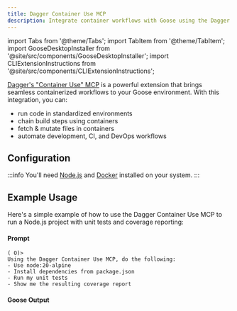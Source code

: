 ```yaml
---
title: Dagger Container Use MCP
description: Integrate container workflows with Goose using the Dagger Container Use MCP
---
```


import Tabs from '@theme/Tabs';
import TabItem from '@theme/TabItem';
import GooseDesktopInstaller from '@site/src/components/GooseDesktopInstaller';
import CLIExtensionInstructions from '@site/src/components/CLIExtensionInstructions';

[Dagger's "Container Use" MCP](https://container-use.com/) is a powerful extension that brings seamless containerized workflows to your Goose environment. With this integration, you can:

- run code in standardized environments
- chain build steps using containers
- fetch & mutate files in containers
- automate development, CI, and DevOps workflows

<YouTubeShortEmbed videoUrl="https://www.youtube.com/embed/your-video-id" />

## Configuration

:::info
You'll need [Node.js](https://nodejs.org/) and [Docker](https://www.docker.com/) installed on your system.
:::

<Tabs groupId="interface">
  <TabItem value="ui" label="Goose Desktop" default>
    <GooseDesktopInstaller
        extensionId="dagger-container-use"
        extensionName="Dagger Container Use MCP"
        extensionDescription="Run container automation with Dagger's container-use MCP server"
        command="npx"
        args={["-y", "mcp-remote", "https://container-use.com/mcp"]}
        cliCommand="npx -y mcp-remote https://container-use.com/mcp"
        timeout={300}
        note="Requires Node.js and Docker installed; see [container-use.com/quickstart](https://container-use.com/quickstart)."
    />
 </TabItem>
  <TabItem value="cli" label="Goose CLI">
      <CLIExtensionInstructions
        name="Dagger Container Use MCP"
        command="npx -y mcp-remote https://container-use.com/mcp"
        timeout={300}
      />
  </TabItem>
</Tabs>


## Example Usage

Here's a simple example of how to use the Dagger Container Use MCP to run a Node.js project with unit tests and coverage reporting:

#### Prompt

```
( O)> 
Using the Dagger Container Use MCP, do the following:
- Use node:20-alpine
- Install dependencies from package.json
- Run my unit tests
- Show me the resulting coverage report
```

#### Goose Output

```
```
